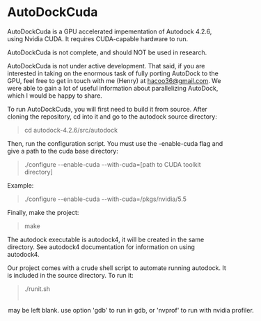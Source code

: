 # AutoDockCuda

AutoDockCuda is a GPU accelerated impementation of Autodock 4.2.6, using Nvidia CUDA. It requires CUDA-capable hardware to run.

AutoDockCuda is not complete, and should NOT be used in research.

AutoDockCuda is not under active development. That said, if you are interested in taking on the enormous task of fully porting AutoDock to the GPU, feel free to get in touch with me (Henry) at hacoo36@gmail.com. We were able to gain a lot of useful information about parallelizing AutoDock, which I would be happy to share.

To run AutoDockCuda, you will first need to build it from source. After cloning the repository, cd into it and go to the autodock source directory:

> cd autodock-4.2.6/src/autodock

Then, run the configuration script. You must use the -enable-cuda flag and give a path to the cuda base directory:

> ./configure --enable-cuda --with-cuda=[path to CUDA toolkit directory]

Example:

> ./configure --enable-cuda --with-cuda=/pkgs/nvidia/5.5

Finally, make the project:

> make


The autodock executable is autodock4, it will be created in the same 
directory. See autodock4 documentation for information on using autodock4.

Our project comes with a crude shell script to automate running autodock. It is included in the source directory.
To run it:

> ./runit.sh <option>

<option> may be left blank. use option 'gdb' to run in gdb, or 'nvprof' to run with nvidia profiler.


